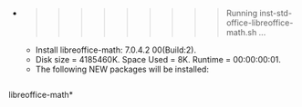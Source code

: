 * >>>>>>>>> Running inst-std-office-libreoffice-math.sh ...
  * Install libreoffice-math: 7.0.4.2 00(Build:2).
  * Disk size = 4185460K. Space Used = 8K. Runtime = 00:00:00:01.
  * The following NEW packages will be installed:
  ```bash
libreoffice-math*
  ```
